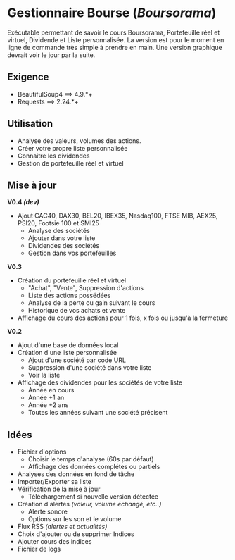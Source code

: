 # Gestionnaire Bourse (*Boursorama*)
Exécutable permettant de savoir le cours Boursorama, Portefeuille réel et virtuel, Dividende et Liste personnalisée.
La version est pour le moment en ligne de commande très simple à prendre en main.
Une version graphique devrait voir le jour par la suite.

## Exigence
- BeautifulSoup4 ==> 4.9.*+
- Requests ==> 2.24.*+

## Utilisation
- Analyse des valeurs, volumes des actions.
- Créer votre propre liste personnalisée
- Connaitre les dividendes
- Gestion de portefeuille réel et virtuel

## Mise à jour
**V0.4 _(dev)_**
- Ajout CAC40, DAX30, BEL20, IBEX35, Nasdaq100, FTSE MIB, AEX25, PSI20, Footsie 100 et SMI25
    - Analyse des sociétés
    - Ajouter dans votre liste
    - Dividendes des sociétés
    - Gestion dans vos portefeuilles

**V0.3**
- Création du portefeuille réel et virtuel
    - "Achat", "Vente", Suppression d'actions
    - Liste des actions possédées
    - Analyse de la perte ou gain suivant le cours
    - Historique de vos achats et vente
- Affichage du cours des actions pour 1 fois, x fois ou jusqu'à la fermeture

**V0.2**
- Ajout d'une base de données local
- Création d'une liste personnalisée
    - Ajout d'une société par code URL
    - Suppression d'une société dans votre liste
    - Voir la liste
- Affichage des dividendes pour les sociétés de votre liste
    - Année en cours
    - Année +1 an
    - Année +2 ans
    - Toutes les années suivant une société précisent

## Idées
- Fichier d'options
    - Choisir le temps d'analyse (60s par défaut)
    - Affichage des données complétes ou partiels
- Analyses des données en fond de tâche
- Importer/Exporter sa liste
- Vérification de la mise à jour
    - Téléchargement si nouvelle version détectée
- Création d'alertes *(valeur, volume échangé, etc..)*
    - Alerte sonore
    - Options sur les son et le volume
- Flux RSS *(alertes et actualités)*
- Choix d'ajouter ou de supprimer Indices
- Ajouter cours des indices
- Fichier de logs
